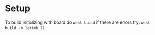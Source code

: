 # Setup
To build initializing with board do `west build` if there are errors try:
`west build -b leftmk_l1`.
